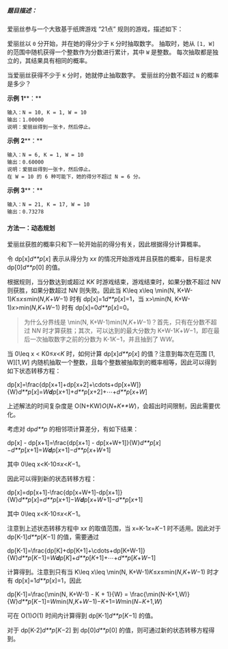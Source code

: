 ##### 题目描述：

爱丽丝参与一个大致基于纸牌游戏 “21点” 规则的游戏，描述如下：

爱丽丝以 `0` 分开始，并在她的得分少于 `K` 分时抽取数字。 抽取时，她从 `[1, W]` 的范围中随机获得一个整数作为分数进行累计，其中 `W` 是整数。 每次抽取都是独立的，其结果具有相同的概率。

当爱丽丝获得不少于 `K` 分时，她就停止抽取数字。 爱丽丝的分数不超过 `N` 的概率是多少？

 

**示例** **1****：**

```
输入：N = 10, K = 1, W = 10
输出：1.00000
说明：爱丽丝得到一张卡，然后停止。
```

**示例** **2****：**

```
输入：N = 6, K = 1, W = 10
输出：0.60000
说明：爱丽丝得到一张卡，然后停止。
在 W = 10 的 6 种可能下，她的得分不超过 N = 6 分。
```

**示例** **3****：**

```
输入：N = 21, K = 17, W = 10
输出：0.73278
```





#### 方法一：动态规划

爱丽丝获胜的概率只和下一轮开始前的得分有关，因此根据得分计算概率。

令 dp[x]*d**p*[*x*] 表示从得分为 x*x* 的情况开始游戏并且获胜的概率，目标是求 dp[0]*d**p*[0] 的值。

根据规则，当分数达到或超过 K*K* 时游戏结束，游戏结束时，如果分数不超过 N*N* 则获胜，如果分数超过 N*N* 则失败。因此当 K\leq x\leq \min(N, K+W-1)*K*≤*x*≤min(*N*,*K*+*W*−1) 时有 dp[x]=1*d**p*[*x*]=1，当 x>\min(N, K+W-1)*x*>min(*N*,*K*+*W*−1) 时有 dp[x]=0*d**p*[*x*]=0。

> 为什么分界线是 \min(N, K+W-1)min(*N*,*K*+*W*−1)？首先，只有在分数不超过 N*N* 时才算获胜；其次，可以达到的最大分数为 K+W-1*K*+*W*−1，即在最后一次抽取数字之前的分数为 K-1*K*−1，并且抽到了 W*W*。

当 0\leq x < K0≤*x*<*K* 时，如何计算 dp[x]*d**p*[*x*] 的值？注意到每次在范围 [1, W][1,*W*] 内随机抽取一个整数，且每个整数被抽取到的概率相等，因此可以得到如下状态转移方程：

dp[x]=\frac{dp[x+1]+dp[x+2]+\cdots+dp[x+W]}{W}*d**p*[*x*]=*W**d**p*[*x*+1]+*d**p*[*x*+2]+⋯+*d**p*[*x*+*W*]



上述解法的时间复杂度是 O(N+KW)*O*(*N*+*K**W*)，会超出时间限制，因此需要优化。

考虑对 dp*d**p* 的相邻项计算差分，有如下结果：

dp[x] - dp[x+1]=\frac{dp[x+1] - dp[x+W+1]}{W}*d**p*[*x*]−*d**p*[*x*+1]=*W**d**p*[*x*+1]−*d**p*[*x*+*W*+1]

其中 0\leq x<K-10≤*x*<*K*−1。

因此可以得到新的状态转移方程：

dp[x]=dp[x+1]-\frac{dp[x+W+1]-dp[x+1]}{W}*d**p*[*x*]=*d**p*[*x*+1]−*W**d**p*[*x*+*W*+1]−*d**p*[*x*+1]

其中 0\leq x<K-10≤*x*<*K*−1。

注意到上述状态转移方程中 x*x* 的取值范围，当 x=K-1*x*=*K*−1 时不适用。因此对于 dp[K-1]*d**p*[*K*−1] 的值，需要通过

dp[K-1]=\frac{dp[K]+dp[K+1]+\cdots+dp[K+W-1]}{W}*d**p*[*K*−1]=*W**d**p*[*K*]+*d**p*[*K*+1]+⋯+*d**p*[*K*+*W*−1]

计算得到。注意到只有当 K\leq x\leq \min(N, K+W-1)*K*≤*x*≤min(*N*,*K*+*W*−1) 时才有 dp[x]=1*d**p*[*x*]=1，因此

dp[K-1]=\frac{\min(N, K+W-1) - K + 1}{W} = \frac{\min(N-K+1,W)}{W}*d**p*[*K*−1]=*W*min(*N*,*K*+*W*−1)−*K*+1=*W*min(*N*−*K*+1,*W*)

可在 O(1)*O*(1) 时间内计算得到 dp[K-1]*d**p*[*K*−1] 的值。

对于 dp[K-2]*d**p*[*K*−2] 到 dp[0]*d**p*[0] 的值，则可通过新的状态转移方程得到。